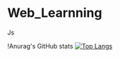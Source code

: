 # Web_Learnning
Js

!Anurag's GitHub stats
[![Top Langs](https://github-readme-stats.vercel.app/api/top-langs/?username=xZyPherXx&hide=css,scss,html&layout=compact&theme=tokyonight)](https://github.com/anuraghazra/github-readme-stats)
